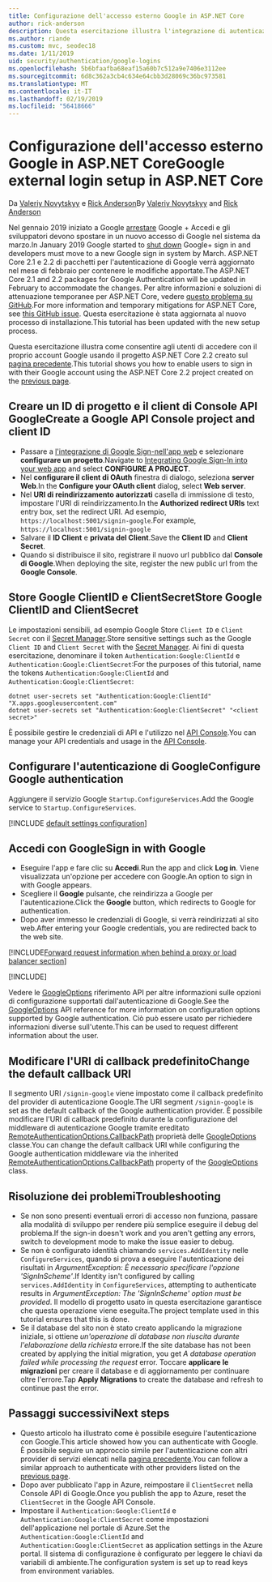 ```yaml
---
title: Configurazione dell'accesso esterno Google in ASP.NET Core
author: rick-anderson
description: Questa esercitazione illustra l'integrazione di autenticazione dell'utente account Google in un'app ASP.NET Core esistente.
ms.author: riande
ms.custom: mvc, seodec18
ms.date: 1/11/2019
uid: security/authentication/google-logins
ms.openlocfilehash: 5b6bfaafba68eaf15a60b7c512a9e7406e3112ee
ms.sourcegitcommit: 6d8c362a3cb4c634e64cbb3d28069c36bc973581
ms.translationtype: MT
ms.contentlocale: it-IT
ms.lasthandoff: 02/19/2019
ms.locfileid: "56418666"
---
```

# <a name="google-external-login-setup-in-aspnet-core"></a><span data-ttu-id="2208a-103">Configurazione dell'accesso esterno Google in ASP.NET Core</span><span class="sxs-lookup"><span data-stu-id="2208a-103">Google external login setup in ASP.NET Core</span></span>

<span data-ttu-id="2208a-104">Da [Valeriy Novytskyy](https://github.com/01binary) e [Rick Anderson](https://twitter.com/RickAndMSFT)</span><span class="sxs-lookup"><span data-stu-id="2208a-104">By [Valeriy Novytskyy](https://github.com/01binary) and [Rick Anderson](https://twitter.com/RickAndMSFT)</span></span>

<span data-ttu-id="2208a-105">Nel gennaio 2019 iniziato a Google [arrestare](https://developers.google.com/+/api-shutdown) Google + Accedi e gli sviluppatori devono spostare in un nuovo accesso di Google nel sistema da marzo.</span><span class="sxs-lookup"><span data-stu-id="2208a-105">In January 2019 Google started to [shut down](https://developers.google.com/+/api-shutdown) Google+ sign in and developers must move to a new Google sign in system by March.</span></span> <span data-ttu-id="2208a-106">ASP.NET Core 2.1 e 2.2 di pacchetti per l'autenticazione di Google verrà aggiornato nel mese di febbraio per contenere le modifiche apportate.</span><span class="sxs-lookup"><span data-stu-id="2208a-106">The ASP.NET Core 2.1 and 2.2 packages for Google Authentication will be updated in February to accommodate the changes.</span></span> <span data-ttu-id="2208a-107">Per altre informazioni e soluzioni di attenuazione temporanee per ASP.NET Core, vedere [questo problema su GitHub](https://github.com/aspnet/AspNetCore/issues/6486).</span><span class="sxs-lookup"><span data-stu-id="2208a-107">For more information and temporary mitigations for ASP.NET Core, see [this GitHub issue](https://github.com/aspnet/AspNetCore/issues/6486).</span></span> <span data-ttu-id="2208a-108">Questa esercitazione è stata aggiornata al nuovo processo di installazione.</span><span class="sxs-lookup"><span data-stu-id="2208a-108">This tutorial has been updated with the new setup process.</span></span>

<span data-ttu-id="2208a-109">Questa esercitazione illustra come consentire agli utenti di accedere con il proprio account Google usando il progetto ASP.NET Core 2.2 creato sul [pagina precedente](xref:security/authentication/social/index).</span><span class="sxs-lookup"><span data-stu-id="2208a-109">This tutorial shows you how to enable users to sign in with their Google account using the ASP.NET Core 2.2 project created on the [previous page](xref:security/authentication/social/index).</span></span>

## <a name="create-a-google-api-console-project-and-client-id"></a><span data-ttu-id="2208a-110">Creare un ID di progetto e il client di Console API Google</span><span class="sxs-lookup"><span data-stu-id="2208a-110">Create a Google API Console project and client ID</span></span>

* <span data-ttu-id="2208a-111">Passare a [l'integrazione di Google Sign-nell'app web](https://developers.google.com/identity/sign-in/web/devconsole-project) e selezionare **configurare un progetto**.</span><span class="sxs-lookup"><span data-stu-id="2208a-111">Navigate to [Integrating Google Sign-In into your web app](https://developers.google.com/identity/sign-in/web/devconsole-project) and select **CONFIGURE A PROJECT**.</span></span>
* <span data-ttu-id="2208a-112">Nel **configurare il client di OAuth** finestra di dialogo, seleziona **server Web**.</span><span class="sxs-lookup"><span data-stu-id="2208a-112">In the **Configure your OAuth client** dialog, select **Web server**.</span></span>
* <span data-ttu-id="2208a-113">Nel **URI di reindirizzamento autorizzati** casella di immissione di testo, impostare l'URI di reindirizzamento.</span><span class="sxs-lookup"><span data-stu-id="2208a-113">In the **Authorized redirect URIs** text entry box, set the redirect URI.</span></span> <span data-ttu-id="2208a-114">Ad esempio, `https://localhost:5001/signin-google`.</span><span class="sxs-lookup"><span data-stu-id="2208a-114">For example, `https://localhost:5001/signin-google`</span></span>
* <span data-ttu-id="2208a-115">Salvare il **ID Client** e **privata del Client**.</span><span class="sxs-lookup"><span data-stu-id="2208a-115">Save the **Client ID** and **Client Secret**.</span></span>
* <span data-ttu-id="2208a-116">Quando si distribuisce il sito, registrare il nuovo url pubblico dal **Console di Google**.</span><span class="sxs-lookup"><span data-stu-id="2208a-116">When deploying the site, register the new public url from the **Google Console**.</span></span>

## <a name="store-google-clientid-and-clientsecret"></a><span data-ttu-id="2208a-117">Store Google ClientID e ClientSecret</span><span class="sxs-lookup"><span data-stu-id="2208a-117">Store Google ClientID and ClientSecret</span></span>

<span data-ttu-id="2208a-118">Le impostazioni sensibili, ad esempio Google Store `Client ID` e `Client Secret` con il [Secret Manager](xref:security/app-secrets).</span><span class="sxs-lookup"><span data-stu-id="2208a-118">Store sensitive settings such as the Google `Client ID` and `Client Secret` with the [Secret Manager](xref:security/app-secrets).</span></span> <span data-ttu-id="2208a-119">Ai fini di questa esercitazione, denominare il token `Authentication:Google:ClientId` e `Authentication:Google:ClientSecret`:</span><span class="sxs-lookup"><span data-stu-id="2208a-119">For the purposes of this tutorial, name the tokens `Authentication:Google:ClientId` and `Authentication:Google:ClientSecret`:</span></span>

```console
dotnet user-secrets set "Authentication:Google:ClientId" "X.apps.googleusercontent.com"
dotnet user-secrets set "Authentication:Google:ClientSecret" "<client secret>"
```

<span data-ttu-id="2208a-120">È possibile gestire le credenziali di API e l'utilizzo nel [API Console](https://console.developers.google.com/apis/dashboard).</span><span class="sxs-lookup"><span data-stu-id="2208a-120">You can manage your API credentials and usage in the [API Console](https://console.developers.google.com/apis/dashboard).</span></span>

## <a name="configure-google-authentication"></a><span data-ttu-id="2208a-121">Configurare l'autenticazione di Google</span><span class="sxs-lookup"><span data-stu-id="2208a-121">Configure Google authentication</span></span>

<span data-ttu-id="2208a-122">Aggiungere il servizio Google `Startup.ConfigureServices`.</span><span class="sxs-lookup"><span data-stu-id="2208a-122">Add the Google service to `Startup.ConfigureServices`.</span></span>

[!INCLUDE [default settings configuration](includes/default-settings2-2.md)]

## <a name="sign-in-with-google"></a><span data-ttu-id="2208a-123">Accedi con Google</span><span class="sxs-lookup"><span data-stu-id="2208a-123">Sign in with Google</span></span>

* <span data-ttu-id="2208a-124">Eseguire l'app e fare clic su **Accedi**.</span><span class="sxs-lookup"><span data-stu-id="2208a-124">Run the app and click **Log in**.</span></span> <span data-ttu-id="2208a-125">Viene visualizzata un'opzione per accedere con Google.</span><span class="sxs-lookup"><span data-stu-id="2208a-125">An option to sign in with Google appears.</span></span>
* <span data-ttu-id="2208a-126">Scegliere il **Google** pulsante, che reindirizza a Google per l'autenticazione.</span><span class="sxs-lookup"><span data-stu-id="2208a-126">Click the **Google** button, which redirects to Google for authentication.</span></span>
* <span data-ttu-id="2208a-127">Dopo aver immesso le credenziali di Google, si verrà reindirizzati al sito web.</span><span class="sxs-lookup"><span data-stu-id="2208a-127">After entering your Google credentials, you are redirected back to the web site.</span></span>

[!INCLUDE[Forward request information when behind a proxy or load balancer section](includes/forwarded-headers-middleware.md)]

[!INCLUDE[](includes/chain-auth-providers.md)]

<span data-ttu-id="2208a-128">Vedere le [GoogleOptions](/dotnet/api/microsoft.aspnetcore.authentication.google.googleoptions) riferimento API per altre informazioni sulle opzioni di configurazione supportati dall'autenticazione di Google.</span><span class="sxs-lookup"><span data-stu-id="2208a-128">See the [GoogleOptions](/dotnet/api/microsoft.aspnetcore.authentication.google.googleoptions) API reference for more information on configuration options supported by Google authentication.</span></span> <span data-ttu-id="2208a-129">Ciò può essere usato per richiedere informazioni diverse sull'utente.</span><span class="sxs-lookup"><span data-stu-id="2208a-129">This can be used to request different information about the user.</span></span>

## <a name="change-the-default-callback-uri"></a><span data-ttu-id="2208a-130">Modificare l'URI di callback predefinito</span><span class="sxs-lookup"><span data-stu-id="2208a-130">Change the default callback URI</span></span>

<span data-ttu-id="2208a-131">Il segmento URI `/signin-google` viene impostato come il callback predefinito del provider di autenticazione Google.</span><span class="sxs-lookup"><span data-stu-id="2208a-131">The URI segment `/signin-google` is set as the default callback of the Google authentication provider.</span></span> <span data-ttu-id="2208a-132">È possibile modificare l'URI di callback predefinito durante la configurazione del middleware di autenticazione Google tramite ereditato [RemoteAuthenticationOptions.CallbackPath](/dotnet/api/microsoft.aspnetcore.authentication.remoteauthenticationoptions.callbackpath) proprietà delle [GoogleOptions](/dotnet/api/microsoft.aspnetcore.authentication.google.googleoptions) classe.</span><span class="sxs-lookup"><span data-stu-id="2208a-132">You can change the default callback URI while configuring the Google authentication middleware via the inherited [RemoteAuthenticationOptions.CallbackPath](/dotnet/api/microsoft.aspnetcore.authentication.remoteauthenticationoptions.callbackpath) property of the [GoogleOptions](/dotnet/api/microsoft.aspnetcore.authentication.google.googleoptions) class.</span></span>

## <a name="troubleshooting"></a><span data-ttu-id="2208a-133">Risoluzione dei problemi</span><span class="sxs-lookup"><span data-stu-id="2208a-133">Troubleshooting</span></span>

* <span data-ttu-id="2208a-134">Se non sono presenti eventuali errori di accesso non funziona, passare alla modalità di sviluppo per rendere più semplice eseguire il debug del problema.</span><span class="sxs-lookup"><span data-stu-id="2208a-134">If the sign-in doesn't work and you aren't getting any errors, switch to development mode to make the issue easier to debug.</span></span>
* <span data-ttu-id="2208a-135">Se non è configurato identità chiamando `services.AddIdentity` nelle `ConfigureServices`, quando si prova a eseguire l'autenticazione dei risultati in *ArgumentException: È necessario specificare l'opzione 'SignInScheme'*.</span><span class="sxs-lookup"><span data-stu-id="2208a-135">If Identity isn't configured by calling `services.AddIdentity` in `ConfigureServices`, attempting to authenticate results in *ArgumentException: The 'SignInScheme' option must be provided*.</span></span> <span data-ttu-id="2208a-136">Il modello di progetto usato in questa esercitazione garantisce che questa operazione viene eseguita.</span><span class="sxs-lookup"><span data-stu-id="2208a-136">The project template used in this tutorial ensures that this is done.</span></span>
* <span data-ttu-id="2208a-137">Se il database del sito non è stato creato applicando la migrazione iniziale, si ottiene *un'operazione di database non riuscita durante l'elaborazione della richiesta* errore.</span><span class="sxs-lookup"><span data-stu-id="2208a-137">If the site database has not been created by applying the initial migration, you get *A database operation failed while processing the request* error.</span></span> <span data-ttu-id="2208a-138">Toccare **applicare le migrazioni** per creare il database e di aggiornamento per continuare oltre l'errore.</span><span class="sxs-lookup"><span data-stu-id="2208a-138">Tap **Apply Migrations** to create the database and refresh to continue past the error.</span></span>

## <a name="next-steps"></a><span data-ttu-id="2208a-139">Passaggi successivi</span><span class="sxs-lookup"><span data-stu-id="2208a-139">Next steps</span></span>

* <span data-ttu-id="2208a-140">Questo articolo ha illustrato come è possibile eseguire l'autenticazione con Google.</span><span class="sxs-lookup"><span data-stu-id="2208a-140">This article showed how you can authenticate with Google.</span></span> <span data-ttu-id="2208a-141">È possibile seguire un approccio simile per l'autenticazione con altri provider di servizi elencati nella [pagina precedente](xref:security/authentication/social/index).</span><span class="sxs-lookup"><span data-stu-id="2208a-141">You can follow a similar approach to authenticate with other providers listed on the [previous page](xref:security/authentication/social/index).</span></span>
* <span data-ttu-id="2208a-142">Dopo aver pubblicato l'app in Azure, reimpostare il `ClientSecret` nella Console API di Google.</span><span class="sxs-lookup"><span data-stu-id="2208a-142">Once you publish the app to Azure, reset the `ClientSecret` in the Google API Console.</span></span>
* <span data-ttu-id="2208a-143">Impostare il `Authentication:Google:ClientId` e `Authentication:Google:ClientSecret` come impostazioni dell'applicazione nel portale di Azure.</span><span class="sxs-lookup"><span data-stu-id="2208a-143">Set the `Authentication:Google:ClientId` and `Authentication:Google:ClientSecret` as application settings in the Azure portal.</span></span> <span data-ttu-id="2208a-144">Il sistema di configurazione è configurato per leggere le chiavi da variabili di ambiente.</span><span class="sxs-lookup"><span data-stu-id="2208a-144">The configuration system is set up to read keys from environment variables.</span></span>
